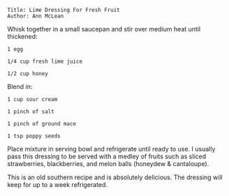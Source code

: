 ~~~ recipe-info
Title: Lime Dressing For Fresh Fruit
Author: Ann McLean
~~~

Whisk together in a small saucepan and stir over medium heat until thickened:

~~~ recipe-ingredients
1 egg

1/4 cup fresh lime juice

1/2 cup honey
~~~

Blend in:

~~~ recipe-ingredients
1 cup sour cream

1 pinch of salt

1 pinch of ground mace

1 tsp poppy seeds
~~~

Place mixture in serving bowl and refrigerate until ready to use. I usually pass this dressing to be
served with a medley of fruits such as sliced strawberries, blackberries, and melon balls (honeydew
& cantaloupe).

This is an old southern recipe and is absolutely delicious. The dressing will keep for up to a week
refrigerated.
